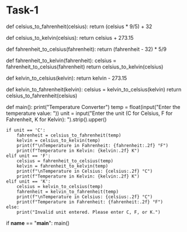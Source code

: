 # Task-1
def celsius_to_fahrenheit(celsius):
    return (celsius * 9/5) + 32

def celsius_to_kelvin(celsius):
    return celsius + 273.15

def fahrenheit_to_celsius(fahrenheit):
    return (fahrenheit - 32) * 5/9

def fahrenheit_to_kelvin(fahrenheit):
    celsius = fahrenheit_to_celsius(fahrenheit)
    return celsius_to_kelvin(celsius)

def kelvin_to_celsius(kelvin):
    return kelvin - 273.15

def kelvin_to_fahrenheit(kelvin):
    celsius = kelvin_to_celsius(kelvin)
    return celsius_to_fahrenheit(celsius)

def main():
    print("Temperature Converter")
    temp = float(input("Enter the temperature value: "))
    unit = input("Enter the unit (C for Celsius, F for Fahrenheit, K for Kelvin): ").strip().upper()

    if unit == 'C':
        fahrenheit = celsius_to_fahrenheit(temp)
        kelvin = celsius_to_kelvin(temp)
        print(f"\nTemperature in Fahrenheit: {fahrenheit:.2f} °F")
        print(f"Temperature in Kelvin: {kelvin:.2f} K")
    elif unit == 'F':
        celsius = fahrenheit_to_celsius(temp)
        kelvin = fahrenheit_to_kelvin(temp)
        print(f"\nTemperature in Celsius: {celsius:.2f} °C")
        print(f"Temperature in Kelvin: {kelvin:.2f} K")
    elif unit == 'K':
        celsius = kelvin_to_celsius(temp)
        fahrenheit = kelvin_to_fahrenheit(temp)
        print(f"\nTemperature in Celsius: {celsius:.2f} °C")
        print(f"Temperature in Fahrenheit: {fahrenheit:.2f} °F")
    else:
        print("Invalid unit entered. Please enter C, F, or K.")

if __name__ == "__main__":
    main()
